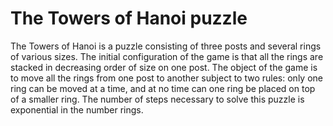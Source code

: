 # The Towers of Hanoi puzzle

The Towers of Hanoi is a puzzle consisting of three posts
and several rings of various sizes.  The initial
configuration of the game is that all the rings are stacked
in decreasing order of size on one post.  The object of the
game is to move all the rings from one post to another
subject to two rules: only one ring can be moved at a time,
and at no time can one ring be placed on top of a smaller
ring.  The number of steps necessary to solve this puzzle is
exponential in the number rings.


<!--

    Copyright © 1984-2024 by Landon Curt Noll. All Rights Reserved.

    You are free to share and adapt this file under the terms of this license:

	Creative Commons Attribution-ShareAlike 4.0 International (CC BY-SA 4.0)

    For more information, see:

	https://creativecommons.org/licenses/by-sa/4.0/

-->
